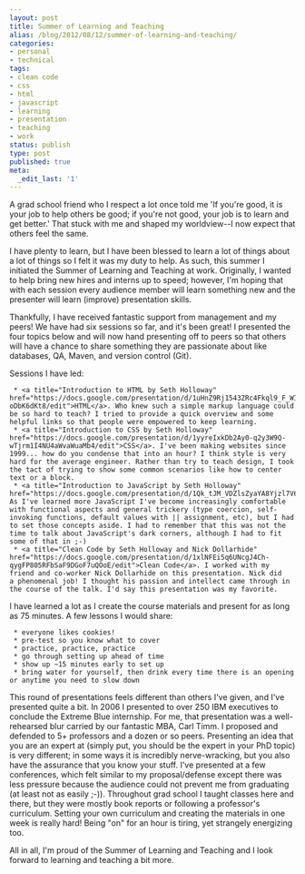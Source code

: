 ```yaml
---
layout: post
title: Summer of Learning and Teaching
alias: /blog/2012/08/12/summer-of-learning-and-teaching/
categories:
- personal
- technical
tags:
- clean code
- css
- html
- javascript
- learning
- presentation
- teaching
- work
status: publish
type: post
published: true
meta:
  _edit_last: '1'
---
```

A grad school friend who I respect a lot once told me 'If you're good, it is your job to help others be good; if you're not good, your job is to learn and get better.' That stuck with me and shaped my worldview--I now expect that others feel the same.

I have plenty to learn, but I have been blessed to learn a lot of things about a lot of things so I felt it was my duty to help. As such, this summer I initiated the Summer of Learning and Teaching at work. Originally, I wanted to help bring new hires and interns up to speed; however, I'm hoping that with each session every audience member will learn something new and the presenter will learn (improve) presentation skills.

Thankfully, I have received fantastic support from management and my peers! We have had six sessions so far, and it's been great! I presented the four topics below and will now hand presenting off to peers so that others will have a chance to share something they are passionate about like databases, QA, Maven, and version control (Git).

Sessions I have led:

	 * <a title="Introduction to HTML by Seth Holloway" href="https://docs.google.com/presentation/d/1uHnZ9Rj1543ZRc4Fkql9_F_WIFr9foPNw-oDbK6dKt8/edit">HTML</a>. Who knew such a simple markup language could be so hard to teach? I tried to provide a quick overview and some helpful links so that people were empowered to keep learning.
	 * <a title="Introduction to CSS by Seth Holloway" href="https://docs.google.com/presentation/d/1yyreIxkDb2Ay0-q2y3W9Q-wTjrm1I4NU4aWvaWuaMb4/edit">CSS</a>. I've been making websites since 1999... how do you condense that into an hour? I think style is very hard for the average engineer. Rather than try to teach design, I took the tact of trying to show some common scenarios like how to center text or a block.
	 * <a title="Introduction to JavaScript by Seth Holloway" href="https://docs.google.com/presentation/d/1Qk_tJM_VDZlsZyaYA8Yjzl7V6hpuxCqk48zWWlPLW_s/edit">JavaScript</a>. As I've learned more JavaScript I've become increasingly comfortable with functional aspects and general trickery (type coercion, self-invoking functions, default values with || assignment, etc), but I had to set those concepts aside. I had to remember that this was not the time to talk about JavaScript's dark corners, although I had to fit some of that in ;-)
	 * <a title="Clean Code by Seth Holloway and Nick Dollarhide" href="https://docs.google.com/presentation/d/1xlNFEi5q6UNcgJ4Ch-qygFP805RFbSaF9DGoF7uQOoE/edit">Clean Code</a>. I worked with my friend and co-worker Nick Dollarhide on this presentation. Nick did a phenomenal job! I thought his passion and intellect came through in the course of the talk. I'd say this presentation was my favorite.

I have learned a lot as I create the course materials and present for as long as 75 minutes. A few lessons I would share:

	 * everyone likes cookies!
	 * pre-test so you know what to cover
	 * practice, practice, practice
	 * go through setting up ahead of time
	 * show up ~15 minutes early to set up
	 * bring water for yourself, then drink every time there is an opening or anytime you need to slow down

This round of presentations feels different than others I've given, and I've presented quite a bit. In 2006 I presented to over 250 IBM executives to conclude the Extreme Blue internship. For me, that presentation was a well-rehearsed blur carried by our fantastic MBA, Carl Timm. I proposed and defended to 5+ professors and a dozen or so peers. Presenting an idea that you are an expert at (simply put, you should be the expert in your PhD topic) is very different; in some ways it is incredibly nerve-wracking, but you also have the assurance that you know your stuff. I've presented at a few conferences, which felt similar to my proposal/defense except there was less pressure because the audience could not prevent me from graduating (at least not as easily ;-)). Throughout grad school I taught classes here and there, but they were mostly book reports or following a professor's curriculum. Setting your own curriculum and creating the materials in one week is really hard! Being "on" for an hour is tiring, yet strangely energizing too.

All in all, I'm proud of the Summer of Learning and Teaching and I look forward to learning and teaching a bit more.

